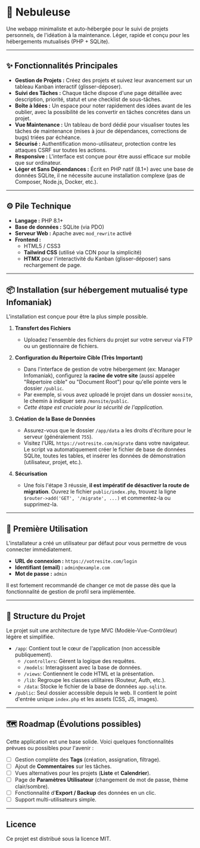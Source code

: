 # 🚀 Nebuleuse

Une webapp minimaliste et auto-hébergée pour le suivi de projets personnels, de l'idéation à la maintenance. Léger, rapide et conçu pour les hébergements mutualisés (PHP + SQLite).



---
## ✨ Fonctionnalités Principales

* **Gestion de Projets :** Créez des projets et suivez leur avancement sur un tableau Kanban interactif (glisser-déposer).
* **Suivi des Tâches :** Chaque tâche dispose d'une page détaillée avec description, priorité, statut et une checklist de sous-tâches.
* **Boîte à Idées :** Un espace pour noter rapidement des idées avant de les oublier, avec la possibilité de les convertir en tâches concrètes dans un projet.
* **Vue Maintenance :** Un tableau de bord dédié pour visualiser toutes les tâches de maintenance (mises à jour de dépendances, corrections de bugs) triées par échéance.
* **Sécurisé :** Authentification mono-utilisateur, protection contre les attaques CSRF sur toutes les actions.
* **Responsive :** L'interface est conçue pour être aussi efficace sur mobile que sur ordinateur.
* **Léger et Sans Dépendances :** Écrit en PHP natif (8.1+) avec une base de données SQLite, il ne nécessite aucune installation complexe (pas de Composer, Node.js, Docker, etc.).

---
## ⚙️ Pile Technique

* **Langage :** PHP 8.1+
* **Base de données :** SQLite (via PDO)
* **Serveur Web :** Apache avec `mod_rewrite` activé
* **Frontend :**
    * HTML5 / CSS3
    * **Tailwind CSS** (utilisé via CDN pour la simplicité)
    * **HTMX** pour l'interactivité du Kanban (glisser-déposer) sans rechargement de page.

---
## 📦 Installation (sur hébergement mutualisé type Infomaniak)

L'installation est conçue pour être la plus simple possible.

1.  **Transfert des Fichiers**
    * Uploadez l'ensemble des fichiers du projet sur votre serveur via FTP ou un gestionnaire de fichiers.

2.  **Configuration du Répertoire Cible (Très Important)**
    * Dans l'interface de gestion de votre hébergement (ex: Manager Infomaniak), configurez la **racine de votre site** (aussi appelée "Répertoire cible" ou "Document Root") pour qu'elle pointe vers le dossier `/public`.
    * Par exemple, si vous avez uploadé le projet dans un dossier `monsite`, le chemin à indiquer sera `/monsite/public`.
    * *Cette étape est cruciale pour la sécurité de l'application.*

3.  **Création de la Base de Données**
    * Assurez-vous que le dossier `/app/data` a les droits d'écriture pour le serveur (généralement `755`).
    * Visitez l'URL `https://votresite.com/migrate` dans votre navigateur. Le script va automatiquement créer le fichier de base de données SQLite, toutes les tables, et insérer les données de démonstration (utilisateur, projet, etc.).

4.  **Sécurisation**
    * Une fois l'étape 3 réussie, **il est impératif de désactiver la route de migration**. Ouvrez le fichier `public/index.php`, trouvez la ligne `$router->add('GET', '/migrate', ...)` et commentez-la ou supprimez-la.

---
## 🔑 Première Utilisation

L'installateur a créé un utilisateur par défaut pour vous permettre de vous connecter immédiatement.

* **URL de connexion :** `https://votresite.com/login`
* **Identifiant (email) :** `admin@example.com`
* **Mot de passe :** `admin`

Il est fortement recommandé de changer ce mot de passe dès que la fonctionnalité de gestion de profil sera implémentée.

---
## 📁 Structure du Projet

Le projet suit une architecture de type MVC (Modèle-Vue-Contrôleur) légère et simplifiée.

* `/app`: Contient tout le cœur de l'application (non accessible publiquement).
    * `/controllers`: Gèrent la logique des requêtes.
    * `/models`: Interagissent avec la base de données.
    * `/views`: Contiennent le code HTML et la présentation.
    * `/lib`: Regroupe les classes utilitaires (Routeur, Auth, etc.).
    * `/data`: Stocke le fichier de la base de données `app.sqlite`.
* `/public`: Seul dossier accessible depuis le web. Il contient le point d'entrée unique `index.php` et les assets (CSS, JS, images).

---
## 🗺️ Roadmap (Évolutions possibles)

Cette application est une base solide. Voici quelques fonctionnalités prévues ou possibles pour l'avenir :

* [ ] Gestion complète des **Tags** (création, assignation, filtrage).
* [ ] Ajout de **Commentaires** sur les tâches.
* [ ] Vues alternatives pour les projets (**Liste** et **Calendrier**).
* [ ] Page de **Paramètres Utilisateur** (changement de mot de passe, thème clair/sombre).
* [ ] Fonctionnalité d'**Export / Backup** des données en un clic.
* [ ] Support multi-utilisateurs simple.

---
## Licence

Ce projet est distribué sous la licence MIT.
